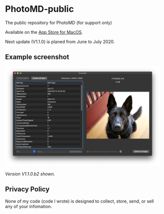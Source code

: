 # PhotoMD-public

The public repository for PhotoMD (for support only)

Available on the [App Store for MacOS](https://apps.apple.com/us/app/photomd/id1515646480?mt=12).

Next update (V1.1.0) is planed from June to July 2020.

## Example screenshot

![Alt text](/PhotoMD-ScreenShot.png?raw=true "ExifViewer Screenshot")

_Version V1.1.0.b2 shown._

## Privacy Policy

None of my code (code I wrote) is designed to collect,
store, send, or sell any of your infomation.


